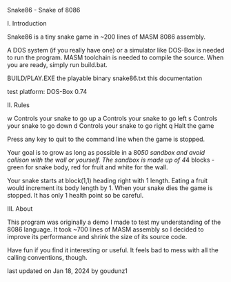 Snake86 - Snake of 8086

I. Introduction

Snake86 is a tiny snake game in ~200 lines of MASM 8086 assembly.

A DOS system (if you really have one) or a simulator like DOS-Box is needed to
run the program. MASM toolchain is needed to compile the source. When you are
ready, simply run build.bat.

  BUILD/PLAY.EXE  the playable binary
  snake86.txt  this documentation

test platform: DOS-Box 0.74

II. Rules

  w  Controls your snake to go up
  a  Controls your snake to go left
  s  Controls your snake to go down
  d  Controls your snake to go right
  q  Halt the game

  Press any key to quit to the command line when the game is stopped.

Your goal is to grow as long as possible in a 80*50 sandbox and avoid collison
with the wall or yourself. The sandbox is made up of 4*4 blocks - green for
snake body, red for fruit and white for the wall.

Your snake starts at block(1,1) heading right with 1 length. Eating a fruit
would increment its body length by 1. When your snake dies the game is stopped.
It has only 1 health point so be careful.

III. About

This program was originally a demo I made to test my understanding of the 8086
language. It took ~700 lines of MASM assembly so I decided to improve its
performance and shrink the size of its source code.

Have fun if you find it interesting or useful. It feels bad to mess with all
the calling conventions, though.

last updated on Jan 18, 2024
  by goudunz1
